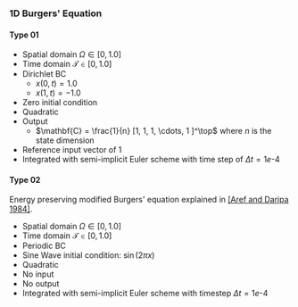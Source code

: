 ### 1D Burgers' Equation

#### Type 01
- Spatial domain $\Omega \in [0,1.0]$
- Time domain $\mathcal T \in [0,1.0]$
- Dirichlet BC
    - $x(0,t) = 1.0$
    - $x(1,t) = -1.0$
- Zero initial condition
- Quadratic
- Output
    - $\mathbf{C} = \frac{1}{n} [1, 1, 1, \cdots, 1 ]^\top$  where $n$ is the state dimension
- Reference input vector of 1
- Integrated with semi-implicit Euler scheme with time step of $\Delta t = 1e\text{-}4$

#### Type 02
Energy preserving modified Burgers' equation explained in [[Aref and Daripa 1984]](http://epubs.siam.org/doi/10.1137/0905060).

- Spatial domain $\Omega \in [0,1.0]$
- Time domain $\mathcal T \in [0,1.0]$
- Periodic BC
- Sine Wave initial condition: $\sin(2\pi x)$
- Quadratic
- No input
- No output
- Integrated with semi-implicit Euler scheme with timestep $\Delta t=1e\text{-}4$
